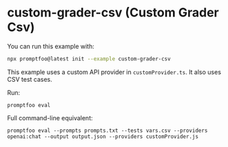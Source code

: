 # custom-grader-csv (Custom Grader Csv)

You can run this example with:

```bash
npx promptfoo@latest init --example custom-grader-csv
```

This example uses a custom API provider in `customProvider.ts`. It also uses CSV test cases.

Run:

```
promptfoo eval
```

Full command-line equivalent:

```
promptfoo eval --prompts prompts.txt --tests vars.csv --providers openai:chat --output output.json --providers customProvider.js
```
